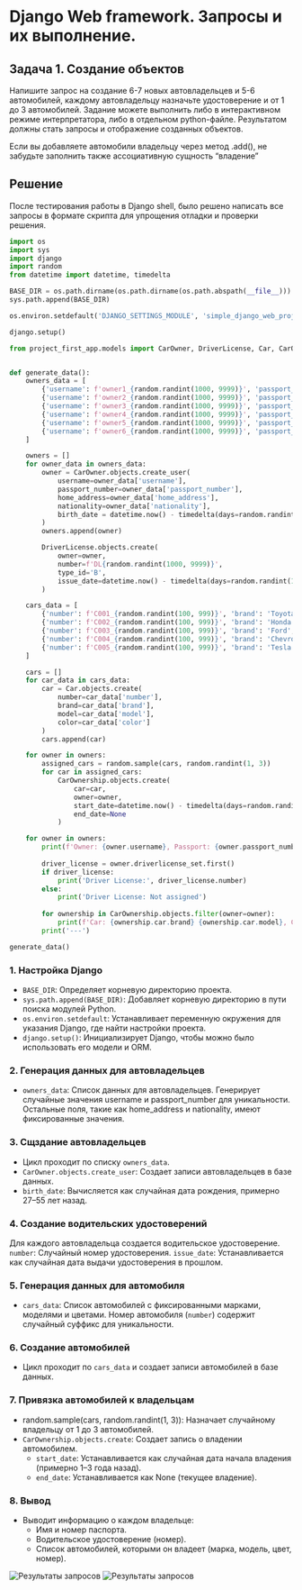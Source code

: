 # Django Web framework. Запросы и их выполнение.

## Задача 1. Создание объектов
Напишите запрос на создание 6-7 новых автовладельцев и 5-6 автомобилей, каждому автовладельцу назначьте удостоверение и от 1 до 3 автомобилей. Задание можете выполнить либо в интерактивном режиме интерпретатора, либо в отдельном python-файле. Результатом должны стать запросы и отображение созданных объектов. 

Если вы добавляете автомобили владельцу через метод .add(), не забудьте заполнить также
ассоциативную сущность “владение”

## Решение
После тестирования работы в Django shell, было решено написать все запросы в формате скрипта для упрощения отладки и проверки решения.

```python
import os
import sys
import django
import random
from datetime import datetime, timedelta

BASE_DIR = os.path.dirname(os.path.dirname(os.path.abspath(__file__)))
sys.path.append(BASE_DIR)

os.environ.setdefault('DJANGO_SETTINGS_MODULE', 'simple_django_web_project.settings')

django.setup()

from project_first_app.models import CarOwner, DriverLicense, Car, CarOwnership


def generate_data():
    owners_data = [
        {'username': f'owner1_{random.randint(1000, 9999)}', 'passport_number': f'PN001_{random.randint(100, 999)}', 'home_address': 'Hollywood', 'nationality': 'CountryX'},
        {'username': f'owner2_{random.randint(1000, 9999)}', 'passport_number': f'PN002_{random.randint(100, 999)}', 'home_address': 'Beverly Hills', 'nationality': 'CountryY'},
        {'username': f'owner3_{random.randint(1000, 9999)}', 'passport_number': f'PN003_{random.randint(100, 999)}', 'home_address': 'New York', 'nationality': 'CountryZ'},
        {'username': f'owner4_{random.randint(1000, 9999)}', 'passport_number': f'PN004_{random.randint(100, 999)}', 'home_address': 'Los Angeles', 'nationality': 'CountryX'},
        {'username': f'owner5_{random.randint(1000, 9999)}', 'passport_number': f'PN005_{random.randint(100, 999)}', 'home_address': 'Chicago', 'nationality': 'CountryY'},
        {'username': f'owner6_{random.randint(1000, 9999)}', 'passport_number': f'PN006_{random.randint(100, 999)}', 'home_address': 'Houston', 'nationality': 'CountryZ'}
    ]

    owners = []
    for owner_data in owners_data:
        owner = CarOwner.objects.create_user(
            username=owner_data['username'],
            passport_number=owner_data['passport_number'],
            home_address=owner_data['home_address'],
            nationality=owner_data['nationality'],
            birth_date = datetime.now() - timedelta(days=random.randint(10000, 20000))
        )
        owners.append(owner)

        DriverLicense.objects.create(
            owner=owner,
            number=f'DL{random.randint(1000, 9999)}',
            type_id='B',
            issue_date=datetime.now() - timedelta(days=random.randint(1000, 3000))
        )

    cars_data = [
        {'number': f'C001_{random.randint(100, 999)}', 'brand': 'Toyota', 'model': 'Camry', 'color': 'Red'},
        {'number': f'C002_{random.randint(100, 999)}', 'brand': 'Honda', 'model': 'Civic', 'color': 'Blue'},
        {'number': f'C003_{random.randint(100, 999)}', 'brand': 'Ford', 'model': 'Focus', 'color': 'Green'},
        {'number': f'C004_{random.randint(100, 999)}', 'brand': 'Chevrolet', 'model': 'Malibu', 'color': 'Black'},
        {'number': f'C005_{random.randint(100, 999)}', 'brand': 'Tesla', 'model': 'Model S', 'color': 'White'}
    ]

    cars = []
    for car_data in cars_data:
        car = Car.objects.create(
            number=car_data['number'],
            brand=car_data['brand'],
            model=car_data['model'],
            color=car_data['color']
        )
        cars.append(car)

    for owner in owners:
        assigned_cars = random.sample(cars, random.randint(1, 3))  
        for car in assigned_cars:
            CarOwnership.objects.create(
                car=car,
                owner=owner,
                start_date=datetime.now() - timedelta(days=random.randint(500, 1000)),
                end_date=None
            )

    for owner in owners:
        print(f'Owner: {owner.username}, Passport: {owner.passport_number}')
        
        driver_license = owner.driverlicense_set.first()
        if driver_license:
            print('Driver License:', driver_license.number)
        else:
            print('Driver License: Not assigned')
        
        for ownership in CarOwnership.objects.filter(owner=owner):
            print(f'Car: {ownership.car.brand} {ownership.car.model}, Color: {ownership.car.color}, Number: {ownership.car.number}')
        print('---')

generate_data()
```
### 1. Настройка Django
- `BASE_DIR`: Определяет корневую директорию проекта.
- `sys.path.append(BASE_DIR)`: Добавляет корневую директорию в пути поиска модулей Python.
- `os.environ.setdefault`:  Устанавливает переменную окружения для указания Django, где найти настройки проекта.
- `django.setup()`: Инициализирует Django, чтобы можно было использовать его модели и ORM.

### 2. Генерация данных для автовладельцев
- `owners_data`: Список данных для автовладельцев. Генерирует случайные значения username и passport_number для уникальности. Остальные поля, такие как home_address и nationality, имеют фиксированные значения.

### 3. Сщздание автовладельцев
- Цикл проходит по списку `owners_data`.
- `CarOwner.objects.create_user`: Создает записи автовладельцев в базе данных.
- `birth_date`: Вычисляется как случайная дата рождения, примерно 27–55 лет назад.

### 4. Создание водительских удостоверений

Для каждого автовладельца создается водительское удостоверение.
`number`: Случайный номер удостоверения.
`issue_date`: Устанавливается как случайная дата выдачи удостоверения в прошлом.

### 5. Генерация данных для автомобиля
- `cars_data`: Список автомобилей с фиксированными марками, моделями и цветами. Номер автомобиля (`number`) содержит случайный суффикс для уникальности.

### 6. Создание автомобилей
- Цикл проходит по `cars_data` и создает записи автомобилей в базе данных.

### 7. Привязка автомобилей к владельцам
- random.sample(cars, random.randint(1, 3)): Назначает случайному владельцу от 1 до 3 автомобилей.
- `CarOwnership.objects.create`: Создает запись о владении автомобилем.
    - `start_date`: Устанавливается как случайная дата начала владения (примерно 1–3 года назад).
    - `end_date`: Устанавливается как None (текущее владение).

### 8. Вывод
- Выводит информацию о каждом владельце:
    - Имя и номер паспорта.
    - Водительское удостоверение (номер).
    - Список автомобилей, которыми он владеет (марка, модель, цвет, номер).

![Результаты запросов](images/queries_part_1.png)
![Результаты запросов](images/queries_part_2.png)